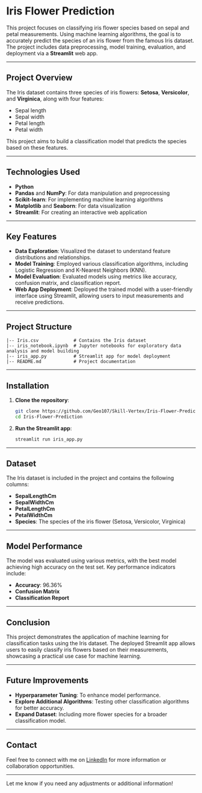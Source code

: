 # Iris Flower Prediction

This project focuses on classifying iris flower species based on sepal and petal measurements. Using machine learning algorithms, the goal is to accurately predict the species of an iris flower from the famous Iris dataset. The project includes data preprocessing, model training, evaluation, and deployment via a **Streamlit** web app.

---

## Project Overview

The Iris dataset contains three species of iris flowers: **Setosa**, **Versicolor**, and **Virginica**, along with four features:
- Sepal length
- Sepal width
- Petal length
- Petal width

This project aims to build a classification model that predicts the species based on these features.

---

## Technologies Used

- **Python**
- **Pandas** and **NumPy**: For data manipulation and preprocessing
- **Scikit-learn**: For implementing machine learning algorithms
- **Matplotlib** and **Seaborn**: For data visualization
- **Streamlit**: For creating an interactive web application

---

## Key Features

- **Data Exploration**: Visualized the dataset to understand feature distributions and relationships.
- **Model Training**: Employed various classification algorithms, including Logistic Regression and K-Nearest Neighbors (KNN).
- **Model Evaluation**: Evaluated models using metrics like accuracy, confusion matrix, and classification report.
- **Web App Deployment**: Deployed the trained model with a user-friendly interface using Streamlit, allowing users to input measurements and receive predictions.

---

## Project Structure

```
|-- Iris.csv             # Contains the Iris dataset
|-- iris_notebook.ipynb  # Jupyter notebooks for exploratory data analysis and model building
|-- iris_app.py          # Streamlit app for model deployment
|-- README.md            # Project documentation
```

---

## Installation

1. **Clone the repository**:
   ```bash
   git clone https://github.com/Geo107/Skill-Vertex/Iris-Flower-Prediction.git
   cd Iris-Flower-Prediction
   ```
2. **Run the Streamlit app**:
   ```bash
   streamlit run iris_app.py
   ```

---

## Dataset

The Iris dataset is included in the project and contains the following columns:
- **SepalLengthCm**
- **SepalWidthCm**
- **PetalLengthCm**
- **PetalWidthCm**
- **Species**: The species of the iris flower (Setosa, Versicolor, Virginica)

---

## Model Performance

The model was evaluated using various metrics, with the best model achieving high accuracy on the test set. Key performance indicators include:
- **Accuracy**: 96.36%
- **Confusion Matrix**
- **Classification Report**

---

## Conclusion

This project demonstrates the application of machine learning for classification tasks using the Iris dataset. The deployed Streamlit app allows users to easily classify iris flowers based on their measurements, showcasing a practical use case for machine learning.

---

## Future Improvements

- **Hyperparameter Tuning**: To enhance model performance.
- **Explore Additional Algorithms**: Testing other classification algorithms for better accuracy.
- **Expand Dataset**: Including more flower species for a broader classification model.

---

## Contact

Feel free to connect with me on [LinkedIn](https://www.linkedin.com/in/geo-m-benny-901935221) for more information or collaboration opportunities.

---

Let me know if you need any adjustments or additional information!
